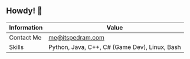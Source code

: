 ## Howdy! 👋
| Information | Value |
|--|--|
|Contact Me | me@itspedram.com |
|Skills | Python, Java, C++, C# (Game Dev), Linux, Bash|
